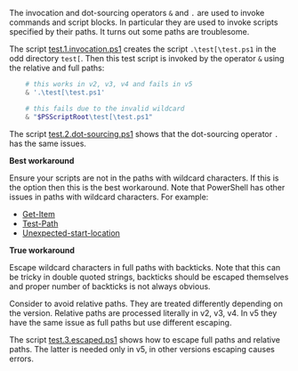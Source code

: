 
[test.1.invocation.ps1]: test.1.invocation.ps1
[test.2.dot-sourcing.ps1]: test.2.dot-sourcing.ps1
[test.3.escaped.ps1]: test.3.escaped.ps1

The invocation and dot-sourcing operators `&` and `.` are used to invoke
commands and script blocks. In particular they are used to invoke scripts
specified by their paths. It turns out some paths are troublesome.

The script [test.1.invocation.ps1] creates the script `.\test[\test.ps1` in the
odd directory `test[`. Then this test script is invoked by the operator `&`
using the relative and full paths:

```powershell
    # this works in v2, v3, v4 and fails in v5
    & '.\test[\test.ps1'

    # this fails due to the invalid wildcard
    & "$PSScriptRoot\test[\test.ps1"
```

The script [test.2.dot-sourcing.ps1] shows that the dot-sourcing operator `.`
has the same issues.

**Best workaround**

Ensure your scripts are not in the paths with wildcard characters. If this is
the option then this is the best workaround. Note that PowerShell has other
issues in paths with wildcard characters. For example:

- [Get-Item](../../Cmdlets/Get-Item)
- [Test-Path](../../Cmdlets/Test-Path)
- [Unexpected-start-location](../../PowerShell.exe/Unexpected-start-location)

**True workaround**

Escape wildcard characters in full paths with backticks. Note that this can be
tricky in double quoted strings, backticks should be escaped themselves and
proper number of backticks is not always obvious.

Consider to avoid relative paths. They are treated differently depending on the
version. Relative paths are processed literally in v2, v3, v4. In v5 they have
the same issue as full paths but use different escaping.

The script [test.3.escaped.ps1] shows how to escape full paths and relative
paths. The latter is needed only in v5, in other versions escaping causes
errors.
